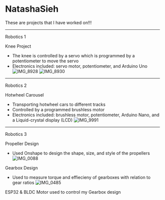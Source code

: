 # NatashaSieh
These are projects that I have worked on!!!

___________________________________________________________________________________________________________
Robotics 1

  Knee Project
  - The knee is controlled by a servo which is programmed by a potentiometer to move the servo
  - Electronics included: servo motor, potentiometer, and Arduino Uno
![IMG_8928](https://github.com/nzs2401/NatashaSieh/assets/116852829/667d3b5a-b089-4d6b-a870-40098bd894fa)
![IMG_8930](https://github.com/nzs2401/NatashaSieh/assets/116852829/7bf0b93f-4242-43ca-871f-c3b7eb558c68)

____________________________________________________________________________________________________________

Robotics 2

  Hotwheel Carousel
  - Transporting hotwheel cars to different tracks
  - Controlled by a programmed brushless motor
  - Electronics included: brushless motor, potentiometer, Arduino Nano, and a Liquid-crystal display (LCD)
![IMG_9991](https://github.com/nzs2401/NatashaSieh/assets/116852829/6af27fbb-3728-4e12-86d9-6606575f77b2)

____________________________________________________________________________________________________________

Robotics 3

  Propeller Design
  - Used Onshape to design the shape, size, and style of the propellers
![IMG_0088](https://github.com/nzs2401/NatashaSieh/assets/116852829/1f879ac0-b2fa-4c52-9cc8-7111f495ebae)


  Gearbox Design
  - Used to measure torque and effiecieny of gearboxes with relation to gear ratios
![IMG_0485](https://github.com/nzs2401/NatashaSieh/assets/116852829/6266e9a2-2dd5-4fa6-a868-54cec421087f)

ESP32 & BLDC Motor used to control my Gearbox design

